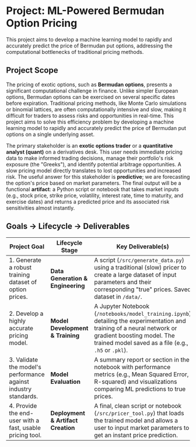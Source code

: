 # Project: ML-Powered Bermudan Option Pricing

This project aims to develop a machine learning model to rapidly and accurately predict the price of Bermudan put options, addressing the computational bottlenecks of traditional pricing methods.

## Project Scope

The pricing of exotic options, such as **Bermudan options**, presents a significant computational challenge in finance. Unlike simpler European options, Bermudan options can be exercised on several specific dates before expiration. Traditional pricing methods, like Monte Carlo simulations or binomial lattices, are often computationally intensive and slow, making it difficult for traders to assess risks and opportunities in real-time. This project aims to solve this efficiency problem by developing a machine learning model to rapidly and accurately predict the price of Bermudan put options on a single underlying asset.

The primary stakeholder is an **exotic options trader** or a **quantitative analyst (quant)** on a derivatives desk. This user needs immediate pricing data to make informed trading decisions, manage their portfolio's risk exposure (the "Greeks"), and identify potential arbitrage opportunities. A slow pricing model directly translates to lost opportunities and increased risk. The useful answer for this stakeholder is **predictive**; we are forecasting the option's price based on market parameters. The final output will be a functional **artifact**: a Python script or notebook that takes market inputs (e.g., stock price, strike price, volatility, interest rate, time to maturity, and exercise dates) and returns a predicted price and its associated risk sensitivities almost instantly.

## Goals → Lifecycle → Deliverables

| **Project Goal** | **Lifecycle Stage** | **Key Deliverable(s)** |
| -------------------------------------------------------- | ----------------------------------- | ------------------------------------------------------------------------------------ |
| 1. Generate a robust training dataset of option prices.  | **Data Generation & Engineering** | A script (`/src/generate_data.py`) using a traditional (slow) pricer to create a large dataset of input parameters and their corresponding "true" prices. Saved dataset in `/data/`. |
| 2. Develop a highly accurate pricing model.              | **Model Development & Training** | A Jupyter Notebook (`/notebooks/model_training.ipynb`) detailing the experimentation and training of a neural network or gradient boosting model. The trained model saved as a file (e.g., `.h5` or `.pkl`). |
| 3. Validate the model's performance against industry standards. | **Model Evaluation** | A summary report or section in the notebook with performance metrics (e.g., Mean Squared Error, R-squared) and visualizations comparing ML predictions to true prices. |
| 4. Provide the end-user with a fast, usable pricing tool. | **Deployment & Artifact Creation** | A final, clean script or notebook (`/src/pricer_tool.py`) that loads the trained model and allows a user to input market parameters to get an instant price prediction. |